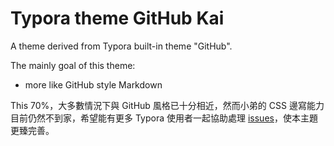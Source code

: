# Typora theme GitHub Kai

A theme derived from Typora built-in theme "GitHub".

The mainly goal of this theme:

* more like GitHub style Markdown

This  70%，大多數情況下與 GitHub 風格已十分相近，然而小弟的 CSS 邊寫能力目前仍然不到家，希望能有更多 Typora 使用者一起協助處理 [issues](https://github.com/DonkeyBear/Typora-theme-GitHubKaiTC/issues)，使本主題更臻完善。

